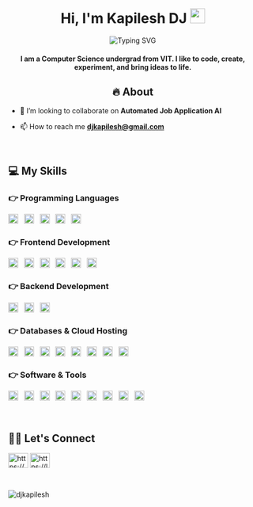 <h1 align="center">
  Hi, I'm Kapilesh DJ 
  <img src="https://raw.githubusercontent.com/MartinHeinz/MartinHeinz/master/wave.gif" width="30px" alt="wave">
</h1>

<p align="center">
  <img src="https://readme-typing-svg.herokuapp.com?font=Fira+Code&size=20&pause=1000&color=FFA500&center=true&width=500&lines=CSE+Graduate;Web+Development;AI+%26+Automation+Enthusiast;Building+Automated+Job+Application+AI" alt="Typing SVG" />
</p>

<h4 align="center">
  I am a Computer Science undergrad from VIT. I like to code, create, experiment, and bring ideas to life.
</h4>

<h2 align = "center"> 🔥 About </h2>

- 👯 I’m looking to collaborate on **Automated Job Application AI**

- 📫 How to reach me **djkapilesh@gmail.com**
<br>

## 💻 My Skills

### 👉 Programming Languages
<a href="https://www.cplusplus.com/"><img src="https://img.shields.io/badge/C++-00599C?style=for-the-badge&logo=c%2B%2B&logoColor=white" alt="C++" height="20"></a>&nbsp;&nbsp;
<a href="https://www.cprogramming.com/"><img src="https://img.shields.io/badge/C-555555?style=for-the-badge&logo=c&logoColor=white" alt="C" height="20"></a>&nbsp;&nbsp;
<a href="https://developer.mozilla.org/en-US/docs/Web/JavaScript"><img src="https://img.shields.io/badge/JavaScript-F7DF1E?style=for-the-badge&logo=javascript&logoColor=black" alt="JavaScript" height="20"></a>&nbsp;&nbsp;
<a href="https://www.python.org/"><img src="https://img.shields.io/badge/Python-3776AB?style=for-the-badge&logo=python&logoColor=white" alt="Python" height="20"></a>&nbsp;&nbsp;
<a href="https://www.java.com/"><img src="https://img.shields.io/badge/Java-007396?style=for-the-badge&logo=java&logoColor=white" alt="Java" height="20"></a>

### 👉 Frontend Development
<a href="https://developer.mozilla.org/en-US/docs/Web/HTML"><img src="https://img.shields.io/badge/HTML5-E34F26?style=for-the-badge&logo=html5&logoColor=white" alt="HTML5" height="20"></a>&nbsp;&nbsp;
<a href="https://developer.mozilla.org/en-US/docs/Web/CSS"><img src="https://img.shields.io/badge/CSS3-1572B6?style=for-the-badge&logo=css3&logoColor=white" alt="CSS3" height="20"></a>&nbsp;&nbsp;
<a href="https://reactjs.org/"><img src="https://img.shields.io/badge/ReactJS-61DAFB?style=for-the-badge&logo=react&logoColor=white" alt="ReactJS" height="20"></a>&nbsp;&nbsp;
<a href="https://tailwindcss.com/"><img src="https://img.shields.io/badge/TailwindCSS-06B6D4?style=for-the-badge&logo=tailwind-css&logoColor=white" alt="TailwindCSS" height="20"></a>&nbsp;&nbsp;
<a href="https://sass-lang.com/"><img src="https://img.shields.io/badge/Sass-CC6699?style=for-the-badge&logo=sass&logoColor=white" alt="Sass" height="20"></a>&nbsp;&nbsp;
<a href="https://getbootstrap.com/"><img src="https://img.shields.io/badge/Bootstrap-7952B3?style=for-the-badge&logo=bootstrap&logoColor=white" alt="Bootstrap" height="20"></a>

### 👉 Backend Development
<a href="https://nodejs.org/"><img src="https://img.shields.io/badge/Node.js-339933?style=for-the-badge&logo=node.js&logoColor=white" alt="Node.js" height="20"></a>&nbsp;&nbsp;
<a href="https://expressjs.com/"><img src="https://img.shields.io/badge/Express.js-000000?style=for-the-badge&logo=express&logoColor=white" alt="Express.js" height="20"></a>&nbsp;&nbsp;
<a href="https://flask.palletsprojects.com/"><img src="https://img.shields.io/badge/Flask-000000?style=for-the-badge&logo=flask&logoColor=white" alt="Flask" height="20"></a>

### 👉 Databases & Cloud Hosting
<a href="https://www.mysql.com/"><img src="https://img.shields.io/badge/MySQL-4479A1?style=for-the-badge&logo=mysql&logoColor=white" alt="MySQL" height="20"></a>&nbsp;&nbsp;
<a href="https://www.sqlite.org/"><img src="https://img.shields.io/badge/SQLite-003B57?style=for-the-badge&logo=sqlite&logoColor=white" alt="SQLite" height="20"></a>&nbsp;&nbsp;
<a href="https://pages.github.com/"><img src="https://img.shields.io/badge/GitHubPages-000000?style=for-the-badge&logo=github&logoColor=white" alt="GitHub Pages" height="20"></a>&nbsp;&nbsp;
<a href="https://www.heroku.com/"><img src="https://img.shields.io/badge/Heroku-430098?style=for-the-badge&logo=heroku&logoColor=white" alt="Heroku" height="20"></a>&nbsp;&nbsp;
<a href="https://vercel.com/"><img src="https://img.shields.io/badge/Vercel-000000?style=for-the-badge&logo=vercel&logoColor=white" alt="Vercel" height="20"></a>&nbsp;&nbsp;
<a href="https://streamlit.io/"><img src="https://img.shields.io/badge/Streamlit-FF4B4B?style=for-the-badge&logo=streamlit&logoColor=white" alt="Streamlit" height="20"></a>&nbsp;&nbsp;
<a href="https://www.netlify.com/"><img src="https://img.shields.io/badge/Netlify-00C7B7?style=for-the-badge&logo=netlify&logoColor=white" alt="Netlify" height="20"></a>&nbsp;&nbsp;
<a href="https://firebase.google.com/"><img src="https://img.shields.io/badge/Firebase-FFCA28?style=for-the-badge&logo=firebase&logoColor=black" alt="Firebase" height="20"></a>

### 👉 Software & Tools
<a href="https://www.adobe.com/"><img src="https://img.shields.io/badge/Adobe-FF0000?style=for-the-badge&logo=adobe&logoColor=white" alt="Adobe" height="20"></a>&nbsp;&nbsp;
<a href="https://colab.research.google.com/"><img src="https://img.shields.io/badge/Colab-F9AB00?style=for-the-badge&logo=googlecolab&logoColor=white" alt="Colab" height="20"></a>&nbsp;&nbsp;
<a href="https://codepen.io/"><img src="https://img.shields.io/badge/CodePen-000000?style=for-the-badge&logo=codepen&logoColor=white" alt="CodePen" height="20"></a>&nbsp;&nbsp;
<a href="https://git-scm.com/"><img src="https://img.shields.io/badge/Git-F05032?style=for-the-badge&logo=git&logoColor=white" alt="Git" height="20"></a>&nbsp;&nbsp;
<a href="https://www.kernel.org/"><img src="https://img.shields.io/badge/Linux-FCC624?style=for-the-badge&logo=linux&logoColor=black" alt="Linux" height="20"></a>&nbsp;&nbsp;
<a href="https://www.google.com/sheets/about/"><img src="https://img.shields.io/badge/GoogleSheets-34A853?style=for-the-badge&logo=googlesheets&logoColor=white" alt="Google Sheets" height="20"></a>&nbsp;&nbsp;
<a href="https://code.visualstudio.com/"><img src="https://img.shields.io/badge/VSCode-007ACC?style=for-the-badge&logo=visual-studio-code&logoColor=white" alt="VS Code" height="20"></a>&nbsp;&nbsp;
<a href="https://jupyter.org/"><img src="https://img.shields.io/badge/Jupyter-F37626?style=for-the-badge&logo=jupyter&logoColor=white" alt="Jupyter" height="20"></a>&nbsp;&nbsp;
<a href="https://stackoverflow.com/"><img src="https://img.shields.io/badge/StackOverflow-FE7A16?style=for-the-badge&logo=stackoverflow&logoColor=white" alt="Stack Overflow" height="20"></a>

<br>

<h2 align="left">🙋‍♂️ Let's Connect</h2>
<p align="left">
<a href="https://linkedin.com/in/https://www.linkedin.com/in/kapileshdj/" target="blank"><img align="center" src="https://raw.githubusercontent.com/rahuldkjain/github-profile-readme-generator/master/src/images/icons/Social/linked-in-alt.svg" alt="https://www.linkedin.com/in/kapileshdj/" height="30" width="40" /></a>
<a href="https://www.leetcode.com/https://leetcode.com/u/kapileshdj/" target="blank"><img align="center" src="https://raw.githubusercontent.com/rahuldkjain/github-profile-readme-generator/master/src/images/icons/Social/leet-code.svg" alt="https://leetcode.com/u/kapileshdj/" height="30" width="40" /></a>
</p>

<br>
<p><img align="center" src="https://github-readme-stats.vercel.app/api/top-langs?username=djkapilesh&show_icons=true&locale=en&layout=compact" alt="djkapilesh" /></p>
